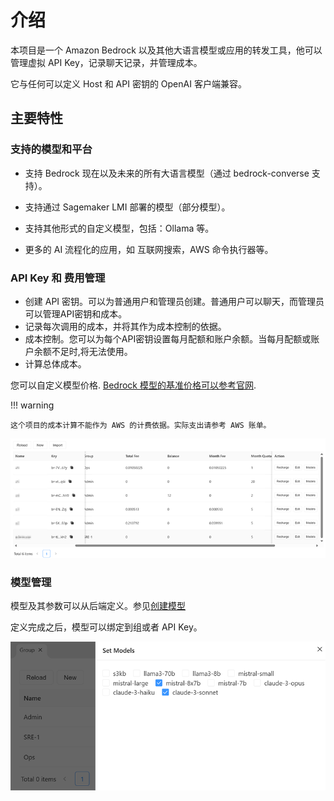 # 介绍

本项目是一个 Amazon Bedrock 以及其他大语言模型或应用的转发工具，他可以管理虚拟 API Key，记录聊天记录，并管理成本。

它与任何可以定义 Host 和 API 密钥的 OpenAI 客户端兼容。

## 主要特性

### 支持的模型和平台

- 支持 Bedrock 现在以及未来的所有大语言模型（通过 bedrock-converse 支持）。

- 支持通过 Sagemaker LMI 部署的模型（部分模型）。

- 支持其他形式的自定义模型，包括：Ollama 等。

- 更多的 AI 流程化的应用，如 互联网搜索，AWS 命令执行器等。

### API Key 和 费用管理

- 创建 API 密钥。可以为普通用户和管理员创建。普通用户可以聊天，而管理员可以管理API密钥和成本。
- 记录每次调用的成本，并将其作为成本控制的依据。
- 成本控制。您可以为每个API密钥设置每月配额和账户余额。当每月配额或账户余额不足时,将无法使用。
- 计算总体成本。

您可以自定义模型价格. [Bedrock 模型的基准价格可以参考官网](https://aws.amazon.com/bedrock/pricing).

!!! warning

    这个项目的成本计算不能作为 AWS 的计费依据。实际支出请参考 AWS 账单。

![api key](docs/screenshots/api-key.png)

### 模型管理

模型及其参数可以从后端定义。参见[创建模型](../user-manual/management.md#models)

定义完成之后，模型可以绑定到组或者 API Key。

![models bind](docs/screenshots/models-bind.png)
